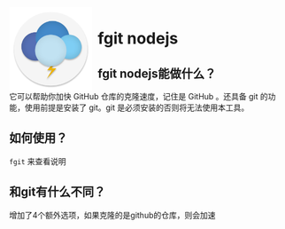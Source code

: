<img width="150" height="150" align="left" style="float: left; margin: 0 10px 0 0;" alt="fastgit" src="v2.1.png">

# fgit nodejs

## fgit nodejs能做什么？

它可以帮助你加快 GitHub 仓库的克隆速度，记住是 GitHub 。还具备 git 的功能，使用前提是安装了 git。git 是必须安装的否则将无法使用本工具。

## 如何使用？

`fgit` 来查看说明

## 和git有什么不同？

增加了4个额外选项，如果克隆的是github的仓库，则会加速
